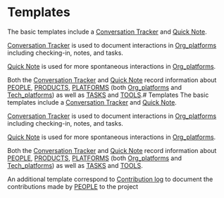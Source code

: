 # Templates 
The basic templates include a [Conversation Tracker](Conversation%20Tracker.md) and [Quick Note](Quick%20Note.md).

[Conversation Tracker](Conversation%20Tracker.md) is used to document interactions in [Org_platforms](Org_platforms.md) including checking-in, notes, and tasks. 

[Quick Note](Quick%20Note.md) is used for more spontaneous interactions in [Org_platforms](Org_platforms.md).

Both the [Conversation Tracker](Conversation%20Tracker.md) and [Quick Note](Quick%20Note.md) record information about [PEOPLE](PEOPLE.md), [PRODUCTS](PRODUCTS.md), [PLATFORMS](PLATFORMS.md) (both [Org_platforms](Org_platforms.md) and [Tech_platforms](Tech_platforms.md)) as well as [TASKS](TASKS.md) and [TOOLS](TOOLS.md).# Templates 
The basic templates include a [Conversation Tracker](Conversation%20Tracker.md) and [Quick Note](Quick%20Note.md).

[Conversation Tracker](Conversation%20Tracker.md) is used to document interactions in [Org_platforms](Org_platforms.md) including checking-in, notes, and tasks. 

[Quick Note](Quick%20Note.md) is used for more spontaneous interactions in [Org_platforms](Org_platforms.md).

Both the [Conversation Tracker](Conversation%20Tracker.md) and [Quick Note](Quick%20Note.md) record information about [PEOPLE](PEOPLE.md), [PRODUCTS](PRODUCTS.md), [PLATFORMS](PLATFORMS.md) (both [Org_platforms](Org_platforms.md) and [Tech_platforms](Tech_platforms.md)) as well as [TASKS](TASKS.md) and [TOOLS](TOOLS.md).

An additional template correspond to [Contribution log](Contribution%20log.md) to document the contributions made by [PEOPLE](PEOPLE.md) to the project